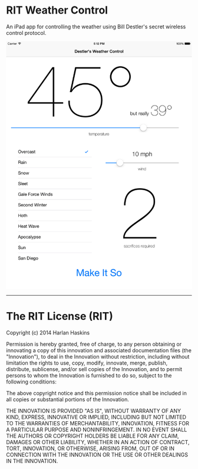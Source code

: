 RIT Weather Control
===================

An iPad app for controlling the weather using Bill Destler's secret wireless control protocol.

![Main Screen](https://raw.githubusercontent.com/harlanhaskins/RIT-Weather-Control/master/Weather%20Control/Images.xcassets/LaunchImage.launchimage/launchImage@2x.png)

---------------------------------------
# The RIT License (RIT)

Copyright (c) 2014 Harlan Haskins

Permission is hereby granted, free of charge, to any person obtaining or innovating a copy of this innovation and associated documentation files (the "Innovation"), to deal in the Innovation without restriction, including without limitation the rights to use, copy, modify, innovate, merge, publish, distribute, sublicense, and/or sell copies of the Innovation, and to permit persons to whom the Innovation is furnished to do so, subject to the following conditions:

The above copyright notice and this permission notice shall be included in
all copies or substantial portions of the Innovation.

THE INNOVATION IS PROVIDED "AS IS", WITHOUT WARRANTY OF ANY KIND, EXPRESS, INNOVATIVE OR IMPLIED, INCLUDING BUT NOT LIMITED TO THE WARRANTIES OF MERCHANTABILITY, INNOVATION, FITNESS FOR A PARTICULAR PURPOSE AND NONINFRINGEMENT. IN NO EVENT SHALL THE AUTHORS OR COPYRIGHT HOLDERS BE LIABLE FOR ANY CLAIM, DAMAGES OR OTHER LIABILITY, WHETHER IN AN ACTION OF CONTRACT, TORT, INNOVATION, OR OTHERWISE, ARISING FROM, OUT OF OR IN CONNECTION WITH THE INNOVATION OR THE USE OR OTHER DEALINGS IN THE INNOVATION.
